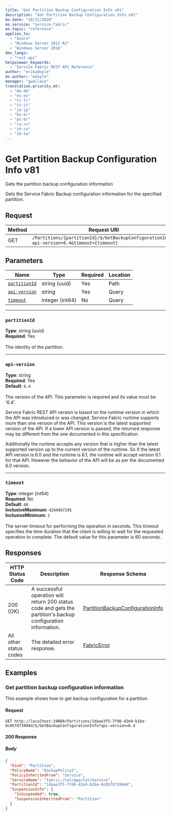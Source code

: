 ```yaml
---
title: "Get Partition Backup Configuration Info v81"
description: "Get Partition Backup Configuration Info v81"
ms.date: "10/21/2020"
ms.service: "service-fabric"
ms.topic: "reference"
applies_to: 
  - "Azure"
  - "Windows Server 2012 R2"
  - "Windows Server 2016"
dev_langs: 
  - "rest-api"
helpviewer_keywords: 
  - "Service Fabric REST API Reference"
author: "erikadoyle"
ms.author: "edoyle"
manager: "gwallace"
translation.priority.mt: 
  - "de-de"
  - "es-es"
  - "fr-fr"
  - "it-it"
  - "ja-jp"
  - "ko-kr"
  - "pt-br"
  - "ru-ru"
  - "zh-cn"
  - "zh-tw"
---
```

# Get Partition Backup Configuration Info v81
Gets the partition backup configuration information

Gets the Service Fabric Backup configuration information for the specified partition.


## Request
| Method | Request URI |
| ------ | ----------- |
| GET | `/Partitions/{partitionId}/$/GetBackupConfigurationInfo?api-version=6.4&timeout={timeout}` |


## Parameters
| Name | Type | Required | Location |
| --- | --- | --- | --- |
| [`partitionId`](#partitionid) | string (uuid) | Yes | Path |
| [`api-version`](#api-version) | string | Yes | Query |
| [`timeout`](#timeout) | integer (int64) | No | Query |

____
### `partitionId`
__Type__: string (uuid) <br/>
__Required__: Yes<br/>
<br/>
The identity of the partition.

____
### `api-version`
__Type__: string <br/>
__Required__: Yes<br/>
__Default__: `6.4` <br/>
<br/>
The version of the API. This parameter is required and its value must be '6.4'.

Service Fabric REST API version is based on the runtime version in which the API was introduced or was changed. Service Fabric runtime supports more than one version of the API. This version is the latest supported version of the API. If a lower API version is passed, the returned response may be different from the one documented in this specification.

Additionally the runtime accepts any version that is higher than the latest supported version up to the current version of the runtime. So if the latest API version is 6.0 and the runtime is 6.1, the runtime will accept version 6.1 for that API. However the behavior of the API will be as per the documented 6.0 version.


____
### `timeout`
__Type__: integer (int64) <br/>
__Required__: No<br/>
__Default__: `60` <br/>
__InclusiveMaximum__: `4294967295` <br/>
__InclusiveMinimum__: `1` <br/>
<br/>
The server timeout for performing the operation in seconds. This timeout specifies the time duration that the client is willing to wait for the requested operation to complete. The default value for this parameter is 60 seconds.

## Responses

| HTTP Status Code | Description | Response Schema |
| --- | --- | --- |
| 200 (OK) | A successful operation will return 200 status code and gets the partition's backup configuration information.<br/> | [PartitionBackupConfigurationInfo](sfclient-v81-model-partitionbackupconfigurationinfo.md) |
| All other status codes | The detailed error response.<br/> | [FabricError](sfclient-v81-model-fabricerror.md) |

## Examples

### Get partition backup configuration information

This example shows how to get backup configuration for a partition.

#### Request
```
GET http://localhost:19080/Partitions/1daae3f5-7fd6-42e9-b1ba-8c05f873994d/$/GetBackupConfigurationInfo?api-version=6.4
```

#### 200 Response
##### Body
```json
{
  "Kind": "Partition",
  "PolicyName": "BackupPolicy2",
  "PolicyInheritedFrom": "Service",
  "ServiceName": "fabric:/CalcApp/CalcService",
  "PartitionId": "1daae3f5-7fd6-42e9-b1ba-8c05f873994d",
  "SuspensionInfo": {
    "IsSuspended": true,
    "SuspensionInheritedFrom": "Partition"
  }
}
```

